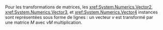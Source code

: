 Pour les transformations de matrices, les <xref:System.Numerics.Vector2>, <xref:System.Numerics.Vector3>, et <xref:System.Numerics.Vector4> instances sont représentées sous forme de lignes : un vecteur *v* est transformé par une matrice *M* avec *vM*  multiplication.